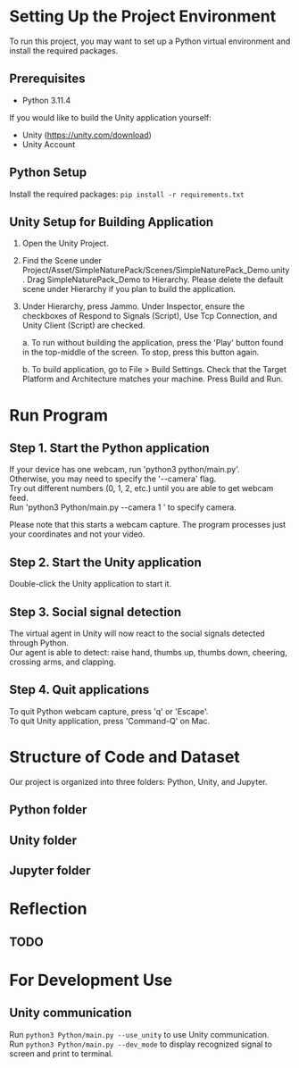 # Setting Up the Project Environment

To run this project, you may want to set up a Python virtual environment and install the required packages.

## Prerequisites
- Python 3.11.4

If you would like to build the Unity application yourself:
- Unity (https://unity.com/download)
- Unity Account

## Python Setup

Install the required packages: ```pip install -r requirements.txt```
## Unity Setup for Building Application 

1. Open the Unity Project.

2. Find the Scene under Project/Asset/SimpleNaturePack/Scenes/SimpleNaturePack_Demo.unity. Drag SimpleNaturePack_Demo to Hierarchy. Please delete the default scene under Hierarchy if you plan to build the application. 

3. Under Hierarchy, press Jammo. Under Inspector, ensure the checkboxes of Respond to Signals (Script), Use Tcp Connection, and Unity Client (Script) are checked. 

    a. To run without building the application, press the 'Play' button found in the top-middle of the screen. To stop, press this button again. 

    b. To build application, go to File > Build Settings. Check that the Target Platform and Architecture matches your machine. Press Build and Run. 

# Run Program  

## Step 1. Start the Python application 
If your device has one webcam, run 'python3 python/main.py'.  
Otherwise, you may need to specify the '--camera' flag.  
Try out different numbers (0, 1, 2, etc.) until you are able to get webcam feed.  
Run 'python3 Python/main.py --camera 1 ' to specify camera.

Please note that this starts a webcam capture. The program processes just your coordinates and not your video.  

## Step 2. Start the Unity application
Double-click the Unity application to start it.   

## Step 3. Social signal detection 
The virtual agent in Unity will now react to the social signals detected through Python.  
Our agent is able to detect: raise hand, thumbs up, thumbs down, cheering, crossing arms, and clapping. 

## Step 4. Quit applications
To quit Python webcam capture, press 'q' or 'Escape'.  
To quit Unity application, press 'Command-Q' on Mac. 

# Structure of Code and Dataset

Our project is organized into three folders: Python, Unity, and Jupyter. 

## Python folder



## Unity folder


## Jupyter folder 


# Reflection

## TODO

# For Development Use

## Unity communication 
Run ```python3 Python/main.py --use_unity``` to use Unity communication.  
Run ```python3 Python/main.py --dev_mode``` to display recognized signal to screen and print to terminal. 